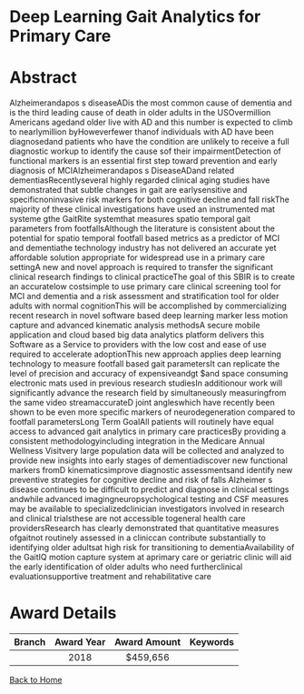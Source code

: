 
Deep Learning Gait Analytics for Primary Care
=============================================

# Abstract


Alzheimerandapos s diseaseADis the most common cause of dementia and is the third leading cause of death in
older adults in the USOvermillion Americans agedand older live with AD and this number is
expected to climb to nearlymillion byHoweverfewer thanof individuals with AD have
been diagnosedand patients who have the condition are unlikely to receive a full diagnostic workup to
identify the cause sof their impairmentDetection of functional markers is an essential first step toward
prevention and early diagnosis of MCIAlzheimerandapos s DiseaseADand related dementiasRecentlyseveral highly regarded clinical aging studies have demonstrated that subtle changes in gait are
earlysensitive and specificnoninvasive risk markers for both cognitive decline and fall riskThe majority
of these clinical investigations have used an instrumented mat systeme gthe GaitRite systemthat
measures spatio temporal gait parameters from footfallsAlthough the literature is consistent about the potential for spatio temporal footfall based metrics as a
predictor of MCI and dementiathe technology industry has not delivered an accurate yet affordable
solution appropriate for widespread use in a primary care settingA new and novel approach is required to
transfer the significant clinical research findings to clinical practiceThe goal of this SBIR is to create an accuratelow costsimple to use primary care clinical screening tool
for MCI and dementia and a risk assessment and stratification tool for older adults with normal cognitionThis will be accomplished by commercializing recent research in novel software based deep learning
marker less motion capture and advanced kinematic analysis methodsA secure mobile application and
cloud based big data analytics platform delivers this Software as a Service to providers with the low cost
and ease of use required to accelerate adoptionThis new approach applies deep learning technology to measure footfall based gait parametersIt can
replicate the level of precision and accuracy of expensiveandgt $and space consuming electronic mats
used in previous research studiesIn additionour work will significantly advance the research field by
simultaneously measuringfrom the same video streamaccurateD joint angleswhich have recently been
shown to be even more specific markers of neurodegeneration compared to footfall parametersLong Term GoalAll patients will routinely have equal access to advanced gait analytics in primary care
practicesBy providing a consistent methodologyincluding integration in the Medicare Annual Wellness
Visitvery large population data will be collected and analyzed to provide new insights into early stages of
dementiadiscover new functional markers fromD kinematicsimprove diagnostic assessmentsand
identify new preventive strategies for cognitive decline and risk of falls Alzheimer s disease continues to be difficult to predict and diagnose in clinical settings andwhile advanced imagingneuropsychological testing and CSF measures may be available to specializedclinician investigators involved in research and clinical trialsthese are not accessible togeneral health care providersResearch has clearly demonstrated that quantitative measures ofgaitnot routinely assessed in a cliniccan contribute substantially to identifying older adultsat high risk for transitioning to dementiaAvailability of the GaitIQ motion capture system at aprimary care or geriatric clinic will aid the early identification of older adults who need furtherclinical evaluationsupportive treatment and rehabilitative care  

# Award Details

|Branch|Award Year|Award Amount|Keywords|
| :---: | :---: | :---: | :---: |
||2018|$459,656||
  
  


[Back to Home](https://github.com/chrischow/dod_sbir_awards/Reports/JH/#2375)